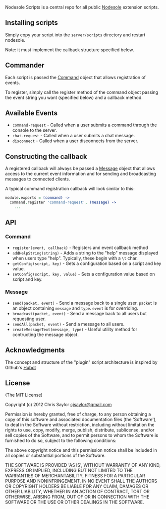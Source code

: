 Nodesole Scripts is a central repo for all public [Nodesole](https://github.com/cjsaylor/nodesole) extension scripts.

## Installing scripts

Simply copy your script into the `server/scripts` directory and restart nodesole.

Note: it must implement the callback structure specified below.

## Commander

Each script is passed the [Command](https://github.com/cjsaylor/nodesole/blob/master/server/src/command.coffee) object that allows registration of events.

To register, simply call the register method of the command object passing the event string you want (specified below) and a callback method.

## Available Events

* `command-request` - Called when a user submits a command through the console to the server.
* `chat-request` - Called when a user submits a chat message.
* `disconnect` - Called when a user disconnects from the server.

## Constructing the callback

A registered callback will always be passed a [Message](https://github.com/cjsaylor/nodesole/blob/master/server/src/message.coffee) object
that allows access to the current event information and for sending and broadcasting messages to connected clients.

A typical command registration callback will look similar to this:

```coffeescript
module.exports = (command) ->
  command.register 'command-request', (message) ->
    ...
```

## API

### Command

* `register(event, callback)` - Registers and event callback method
* `addHelpString(string)` - Adds a string to the "help" message displayed when users type "help".  Typically, these begin with a `\t` char.
* `getConfig(script, key)` - Gets a configuration based on a script and key value.
* `setConfig(script, key, value)` - Sets a configuration value based on script and key.

### Message

* `send(packet, event)` - Send a message back to a single user.  `packet` is an object containing `message` and `type`.  `event` is for overriding.
* `broadcast(packet, event)` - Send a message back to all users but requesting user.
* `sendAll(packet, event)` - Send a message to all users.
* `createMessageText(message, type)` - Useful utility method for contructing the message object.

## Acknowledgments

The concept and structure of the "plugin" script architecture is inspired by Github's [Hubot](http://hubot.github.com/)

## License

(The MIT License)

Copyright (c) 2012 Chris Saylor cjsaylor@gmail.com

Permission is hereby granted, free of charge, to any person obtaining a copy of this software and associated documentation files (the 'Software'), to deal in the Software without restriction, including without limitation the rights to use, copy, modify, merge, publish, distribute, sublicense, and/or sell copies of the Software, and to permit persons to whom the Software is furnished to do so, subject to the following conditions:

The above copyright notice and this permission notice shall be included in all copies or substantial portions of the Software.

THE SOFTWARE IS PROVIDED 'AS IS', WITHOUT WARRANTY OF ANY KIND, EXPRESS OR IMPLIED, INCLUDING BUT NOT LIMITED TO THE WARRANTIES OF MERCHANTABILITY, FITNESS FOR A PARTICULAR PURPOSE AND NONINFRINGEMENT. IN NO EVENT SHALL THE AUTHORS OR COPYRIGHT HOLDERS BE LIABLE FOR ANY CLAIM, DAMAGES OR OTHER LIABILITY, WHETHER IN AN ACTION OF CONTRACT, TORT OR OTHERWISE, ARISING FROM, OUT OF OR IN CONNECTION WITH THE SOFTWARE OR THE USE OR OTHER DEALINGS IN THE SOFTWARE.

